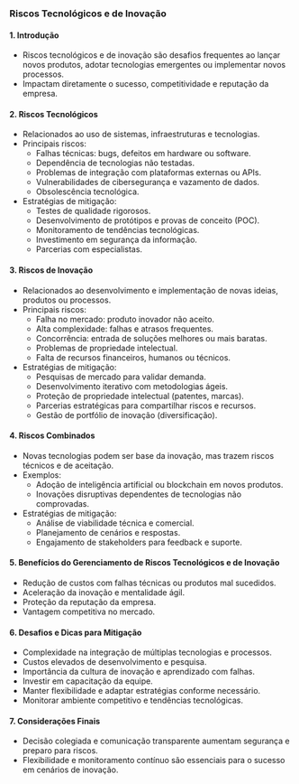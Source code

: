 ### Riscos Tecnológicos e de Inovação

#### 1. Introdução

- Riscos tecnológicos e de inovação são desafios frequentes ao lançar novos produtos, adotar tecnologias emergentes ou implementar novos processos.
- Impactam diretamente o sucesso, competitividade e reputação da empresa.

#### 2. Riscos Tecnológicos

- Relacionados ao uso de sistemas, infraestruturas e tecnologias.
- Principais riscos:
  - Falhas técnicas: bugs, defeitos em hardware ou software.
  - Dependência de tecnologias não testadas.
  - Problemas de integração com plataformas externas ou APIs.
  - Vulnerabilidades de cibersegurança e vazamento de dados.
  - Obsolescência tecnológica.
- Estratégias de mitigação:
  - Testes de qualidade rigorosos.
  - Desenvolvimento de protótipos e provas de conceito (POC).
  - Monitoramento de tendências tecnológicas.
  - Investimento em segurança da informação.
  - Parcerias com especialistas.

#### 3. Riscos de Inovação

- Relacionados ao desenvolvimento e implementação de novas ideias, produtos ou processos.
- Principais riscos:
  - Falha no mercado: produto inovador não aceito.
  - Alta complexidade: falhas e atrasos frequentes.
  - Concorrência: entrada de soluções melhores ou mais baratas.
  - Problemas de propriedade intelectual.
  - Falta de recursos financeiros, humanos ou técnicos.
- Estratégias de mitigação:
  - Pesquisas de mercado para validar demanda.
  - Desenvolvimento iterativo com metodologias ágeis.
  - Proteção de propriedade intelectual (patentes, marcas).
  - Parcerias estratégicas para compartilhar riscos e recursos.
  - Gestão de portfólio de inovação (diversificação).

#### 4. Riscos Combinados

- Novas tecnologias podem ser base da inovação, mas trazem riscos técnicos e de aceitação.
- Exemplos:
  - Adoção de inteligência artificial ou blockchain em novos produtos.
  - Inovações disruptivas dependentes de tecnologias não comprovadas.
- Estratégias de mitigação:
  - Análise de viabilidade técnica e comercial.
  - Planejamento de cenários e respostas.
  - Engajamento de stakeholders para feedback e suporte.

#### 5. Benefícios do Gerenciamento de Riscos Tecnológicos e de Inovação

- Redução de custos com falhas técnicas ou produtos mal sucedidos.
- Aceleração da inovação e mentalidade ágil.
- Proteção da reputação da empresa.
- Vantagem competitiva no mercado.

#### 6. Desafios e Dicas para Mitigação

- Complexidade na integração de múltiplas tecnologias e processos.
- Custos elevados de desenvolvimento e pesquisa.
- Importância da cultura de inovação e aprendizado com falhas.
- Investir em capacitação da equipe.
- Manter flexibilidade e adaptar estratégias conforme necessário.
- Monitorar ambiente competitivo e tendências tecnológicas.

#### 7. Considerações Finais

- Decisão colegiada e comunicação transparente aumentam segurança e preparo para riscos.
- Flexibilidade e monitoramento contínuo são essenciais para o sucesso em cenários de inovação.
